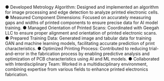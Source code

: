 ●	Developed Metrology Algorithm: Designed and implemented an algorithm for image processing and edge detection to analyze printed electronic cells.
●	Measured Component Dimensions: Focused on accurately measuring gaps and widths of printed components to ensure precise data for AI model training.
●	Managed Orientation of Printed Scans: Coordinated with Geegah LLC to ensure proper alignment and orientation of printed electronic scans.
●	Prepared Training Data: Generated image and tabular data for training GAN and machine learning models, facilitating accurate prediction of print characteristics.
●	Optimized Printing Process: Contributed to reducing trial-and-error in the fabrication process by enabling predictive analysis and optimization of PCB characteristics using AI and ML models.
●	Collaborated with Interdisciplinary Team: Worked in a multidisciplinary environment, combining expertise from various fields to enhance printed electronics fabrication.
